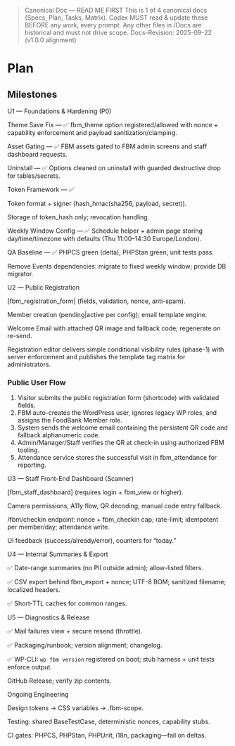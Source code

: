 > Canonical Doc — READ ME FIRST
> This is 1 of 4 canonical docs (Specs, Plan, Tasks, Matrix).
> Codex MUST read & update these BEFORE any work, every prompt.
> Any other files in /Docs are historical and must not drive scope.
> Docs-Revision: 2025-09-22 (v1.0.0 alignment)

# Plan

## Milestones

U1 — Foundations & Hardening (P0)

Theme Save Fix — ✅ fbm_theme option registered/allowed with nonce + capability enforcement and payload sanitization/clamping.

Asset Gating — ✅ FBM assets gated to FBM admin screens and staff dashboard requests.

Uninstall — ✅ Options cleaned on uninstall with guarded destructive drop for tables/secrets.

Token Framework — ✅

Token format + signer (hash_hmac(sha256, payload, secret)).

Storage of token_hash only; revocation handling.

Weekly Window Config — ✅ Schedule helper + admin page storing day/time/timezone with defaults (Thu 11:00–14:30 Europe/London).

QA Baseline — ✅ PHPCS green (delta), PHPStan green, unit tests pass.

Remove Events dependencies: migrate to fixed weekly window; provide DB migrator.

U2 — Public Registration

[fbm_registration_form] (fields, validation, nonce, anti-spam).

Member creation (pending|active per config); email template engine.

Welcome Email with attached QR image and fallback code; regenerate on re-send.

Registration editor delivers simple conditional visibility rules (phase-1) with server enforcement and publishes the template tag matrix for administrators.

### Public User Flow

1. Visitor submits the public registration form (shortcode) with validated fields.
2. FBM auto-creates the WordPress user, ignores legacy WP roles, and assigns the FoodBank Member role.
3. System sends the welcome email containing the persistent QR code and fallback alphanumeric code.
4. Admin/Manager/Staff verifies the QR at check-in using authorized FBM tooling.
5. Attendance service stores the successful visit in fbm_attendance for reporting.

U3 — Staff Front-End Dashboard (Scanner)

[fbm_staff_dashboard] (requires login + fbm_view or higher).

Camera permissions, A11y flow, QR decoding; manual code entry fallback.

/fbm/checkin endpoint: nonce + fbm_checkin cap; rate-limit; idempotent per member/day; attendance write.

UI feedback (success/already/error), counters for “today.”

U4 — Internal Summaries & Export

✅ Date-range summaries (no PII outside admin); allow-listed filters.

✅ CSV export behind fbm_export + nonce; UTF-8 BOM; sanitized filename; localized headers.

✅ Short-TTL caches for common ranges.

U5 — Diagnostics & Release

✅ Mail failures view + secure resend (throttle).

✅ Packaging/runbook; version alignment; changelog.

✅ WP-CLI: `wp fbm version` registered on boot; stub harness + unit tests enforce output.

GitHub Release; verify zip contents.

Ongoing Engineering

Design tokens → CSS variables → .fbm-scope.

Testing: shared BaseTestCase, deterministic nonces, capability stubs.

CI gates: PHPCS, PHPStan, PHPUnit, i18n, packaging—fail on deltas.
